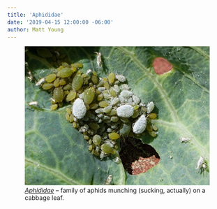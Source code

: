 ```yaml
---
title: 'Aphididae'
date: '2019-04-15 12:00:00 -06:00'
author: Matt Young
---
```

<figure>
<img src="/uploads/2019/DSC01977_Aphid_Family_600.jpg" alt="Aphids"/>
<figcaption>
<a href="https://en.wikipedia.org/wiki/Aphid"><i>Aphididae</i></a> &ndash; family of aphids munching (sucking, actually) on a cabbage leaf.
</figcaption>
</figure>




